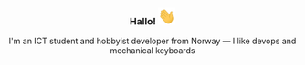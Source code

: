 <h3 align="center">Hallo! <img src="https://raw.githubusercontent.com/runarsf/runarsf/master/assets/hi.gif" width="30px" height="30px"></h3>

<div align="center">I'm an ICT student and hobbyist developer from Norway — I like devops and mechanical keyboards</div>

